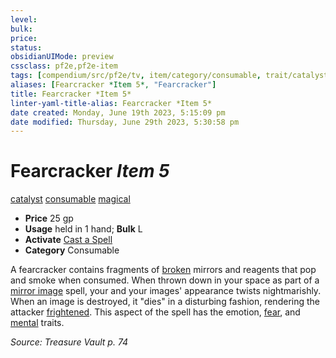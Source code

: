 ```yaml
---
level:
bulk:
price:
status:
obsidianUIMode: preview
cssclass: pf2e,pf2e-item
tags: [compendium/src/pf2e/tv, item/category/consumable, trait/catalyst, trait/consumable, trait/magical]
aliases: [Fearcracker *Item 5*, "Fearcracker"]
title: Fearcracker *Item 5*
linter-yaml-title-alias: Fearcracker *Item 5*
date created: Monday, June 19th 2023, 5:15:09 pm
date modified: Thursday, June 29th 2023, 5:30:58 pm
---
```


# Fearcracker *Item 5*

[catalyst](rules/traits/catalyst-som.md) [consumable](rules/traits/consumable.md) [magical](rules/traits/magical.md)  

- **Price** 25 gp
- **Usage** held in 1 hand; **Bulk** L
- **Activate** [Cast a Spell](rules/actions/cast-a-spell.md)
- **Category** Consumable

A fearcracker contains fragments of [broken](rules/conditions.md#Broken) mirrors and reagents that pop and smoke when consumed. When thrown down in your space as part of a [mirror image](compendium/spells/mirror-image.md) spell, your and your images' appearance twists nightmarishly. When an image is destroyed, it "dies" in a disturbing fashion, rendering the attacker [frightened](rules/conditions.md#Frightened). This aspect of the spell has the emotion, [fear](rules/traits/fear.md), and [mental](rules/traits/mental.md) traits.

*Source: Treasure Vault p. 74*
